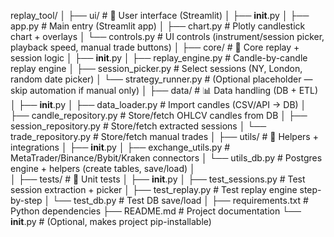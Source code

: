 replay_tool/
│
├── ui/                         # 🎨 User interface (Streamlit)
│   ├── __init__.py
│   ├── app.py                  # Main entry (Streamlit app)
│   ├── chart.py                # Plotly candlestick chart + overlays
│   └── controls.py             # UI controls (instrument/session picker, playback speed, manual trade buttons)
│
├── core/                       # 🧠 Core replay + session logic
│   ├── __init__.py
│   ├── replay_engine.py        # Candle-by-candle replay engine
│   ├── session_picker.py       # Select sessions (NY, London, random date picker)
│   └── strategy_runner.py      # (Optional placeholder — skip automation if manual only)
│
├── data/                       # 📊 Data handling (DB + ETL)
│   ├── __init__.py
│   ├── data_loader.py          # Import candles (CSV/API → DB)
│   ├── candle_repository.py    # Store/fetch OHLCV candles from DB
│   ├── session_repository.py   # Store/fetch extracted sessions
│   └── trade_repository.py     # Store/fetch manual trades
│
├── utils/                      # 🔧 Helpers + integrations
│   ├── __init__.py
│   ├── exchange_utils.py       # MetaTrader/Binance/Bybit/Kraken connectors
│   └── utils_db.py             # Postgres engine + helpers (create tables, save/load)
│   
│
├── tests/                      # 🧪 Unit tests
│   ├── __init__.py
│   ├── test_sessions.py        # Test session extraction + picker
│   ├── test_replay.py          # Test replay engine step-by-step
│   └── test_db.py              # Test DB save/load
│
├── requirements.txt            # Python dependencies
├── README.md                   # Project documentation
└── __init__.py                 # (Optional, makes project pip-installable)
